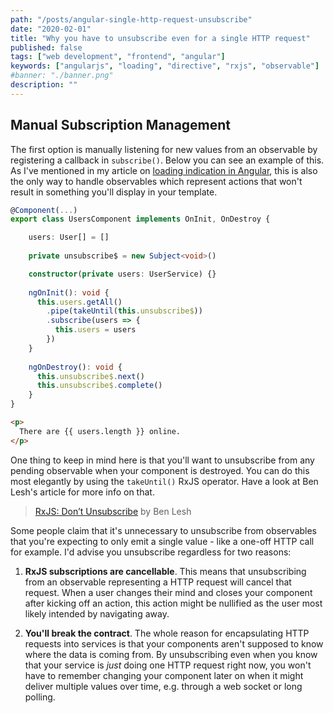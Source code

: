 ```yaml
---
path: "/posts/angular-single-http-request-unsubscribe"
date: "2020-02-01"
title: "Why you have to unsubscribe even for a single HTTP request"
published: false
tags: ["web development", "frontend", "angular"]
keywords: ["angularjs", "loading", "directive", "rxjs", "observable"]
#banner: "./banner.png"
description: ""
---
```



## Manual Subscription Management

The first option is manually listening for new values from an observable
by registering a callback in `subscribe()`. Below you can see an example
of this. As I've mentioned in my article on
[loading indication in Angular](https://nils-mehlhorn.de/posts/indicating-loading-the-right-way-in-angular),
this is also the only way to handle observables which represent actions
that won't result in something you'll display in your template.
```typescript
@Component(...)
export class UsersComponent implements OnInit, OnDestroy {

    users: User[] = []
  
    private unsubscribe$ = new Subject<void>()

    constructor(private users: UserService) {}
    
    ngOnInit(): void {
      this.users.getAll()
        .pipe(takeUntil(this.unsubscribe$))
        .subscribe(users => {
          this.users = users
        })
    }
    
    ngOnDestroy(): void {
      this.unsubscribe$.next()
      this.unsubscribe$.complete()
    }
}
```
```html
<p>
  There are {{ users.length }} online.
</p>
```

One thing to keep in mind here is that you'll want to unsubscribe from
any pending observable when your component is destroyed. You can do this
most elegantly by using the `takeUntil()` RxJS operator. Have a look at
Ben Lesh's article for more info on that.

> [RxJS: Don’t Unsubscribe](https://medium.com/@benlesh/rxjs-dont-unsubscribe-6753ed4fda87)
> by Ben Lesh

Some people claim that it's unnecessary to unsubscribe from observables
that you're expecting to only emit a single value - like a one-off HTTP
call for example. I'd advise you unsubscribe regardless for two reasons:

1. **RxJS subscriptions are cancellable**. This means that unsubscribing
   from an observable representing a HTTP request will cancel that
   request. When a user changes their mind and closes your component
   after kicking off an action, this action might be nullified as the
   user most likely intended by navigating away.
   
2. **You'll break the contract**. The whole reason for encapsulating
   HTTP requests into services is that your components aren't supposed
   to know where the data is coming from. By unsubscribing even when you
   know that your service is *just* doing one HTTP request right now, you
   won't have to remember changing your component later on when it might
   deliver multiple values over time, e.g. through a web socket or long
   polling.
